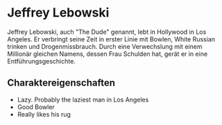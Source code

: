 # Jeffrey Lebowski
Jeffrey Lebowski, auch "The Dude" genannt, lebt in Hollywood in Los Angeles. Er verbringt seine Zeit in erster Linie mit Bowlen, White Russian trinken und Drogenmissbrauch. Durch eine Verwechslung mit einem Millionär gleichen Namens, dessen Frau Schulden hat, gerät er in eine Entführungsgeschichte.
## Charaktereigenschaften
* Lazy. Probably the laziest man in Los Angeles
* Good Bowler
* Really likes his rug